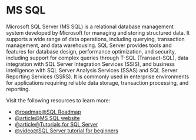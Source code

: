 # MS SQL

Microsoft SQL Server (MS SQL) is a relational database management system developed by Microsoft for managing and storing structured data. It supports a wide range of data operations, including querying, transaction management, and data warehousing. SQL Server provides tools and features for database design, performance optimization, and security, including support for complex queries through T-SQL (Transact-SQL), data integration with SQL Server Integration Services (SSIS), and business intelligence with SQL Server Analysis Services (SSAS) and SQL Server Reporting Services (SSRS). It is commonly used in enterprise environments for applications requiring reliable data storage, transaction processing, and reporting.

Visit the following resources to learn more:

- [@roadmap@SQL Roadmap](https://roadmap.sh/sql)
- [@article@MS SQL website](https://www.microsoft.com/en-ca/sql-server/)
- [@article@Tutorials for SQL Server](https://docs.microsoft.com/en-us/sql/sql-server/tutorials-for-sql-server-2016?view=sql-server-ver15)
- [@video@SQL Server tutorial for beginners](https://www.youtube.com/watch?v=-EPMOaV7h_Q)
